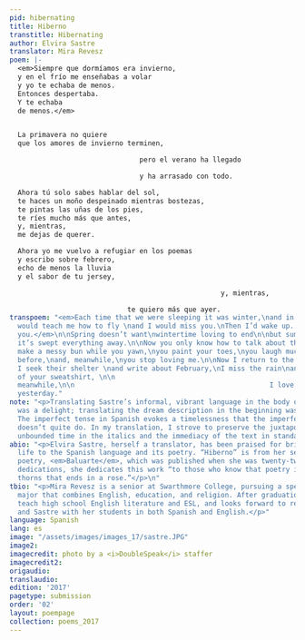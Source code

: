```yaml
---
pid: hibernating
title: Hiberno
transtitle: Hibernating
author: Elvira Sastre
translator: Mira Revesz
poem: |-
  <em>Siempre que dormíamos era invierno,
  y en el frío me enseñabas a volar
  y yo te echaba de menos.
  Entonces despertaba.
  Y te echaba
  de menos.</em>


  La primavera no quiere
  que los amores de invierno terminen,

                                pero el verano ha llegado

                                y ha arrasado con todo.

  Ahora tú solo sabes hablar del sol,
  te haces un moño despeinado mientras bostezas,
  te pintas las uñas de los pies,
  te ríes mucho más que antes,
  y, mientras,
  me dejas de querer.

  Ahora yo me vuelvo a refugiar en los poemas
  y escribo sobre febrero,
  echo de menos la lluvia
  y el sabor de tu jersey,

                                                    y, mientras,

                             te quiero más que ayer.
transpoem: "<em>Each time that we were sleeping it was winter,\nand in the cold you
  would teach me how to fly \nand I would miss you.\nThen I’d wake up. \nand keep\nmissing
  you.</em>\n\nSpring doesn’t want\nwintertime loving to end\n\nbut summer has arrived\n\nand
  it’s swept everything away.\n\nNow you only know how to talk about the sun,\nyou
  make a messy bun while you yawn,\nyou paint your toes,\nyou laugh much more than
  before,\nand, meanwhile,\nyou stop loving me.\n\nNow I return to the refuge of poems.
  I seek their shelter \nand write about February,\nI miss the rain\nand the taste
  of your sweatshirt, \n\n                                                                and,
  meanwhile,\n\n                                                I love you more than
  yesterday."
note: "<p>Translating Sastre’s informal, vibrant language in the body of the poem
  was a delight; translating the dream description in the beginning was more difficult.
  The imperfect tense in Spanish evokes a timelessness that the imperfect in English
  doesn’t quite do. In my translation, I strove to preserve the juxtaposition of the
  unbounded time in the italics and the immediacy of the text in standard type.</p>"
abio: "<p>Elvira Sastre, herself a translator, has been praised for bringing renewed
  life to the Spanish language and its poetry. “Hiberno” is from her second book of
  poetry, <em>Baluarte</em>, which was published when she was twenty-two. Among other
  dedications, she dedicates this work “to those who know that poetry is a path of
  thorns that ends in a rose.”</p>\n"
tbio: "<p>Mira Revesz is a senior at Swarthmore College, pursuing a special honors
  major that combines English, education, and religion. After graduation, she will
  teach high school English literature and ESL, and looks forward to reading Lorca
  and Sastre with her students in both Spanish and English.</p>"
language: Spanish
lang: es
image: "/assets/images/images_17/sastre.JPG"
image2:
imagecredit: photo by a <i>DoubleSpeak</i> staffer
imagecredit2:
origaudio:
translaudio:
edition: '2017'
pagetype: submission
order: '02'
layout: poempage
collection: poems_2017
---
```

